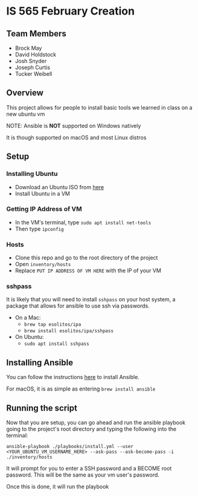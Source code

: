 # IS 565 February Creation

## Team Members
- Brock May
- David Holdstock
- Josh Snyder
- Joseph Curtis
- Tucker Weibell

## Overview
This project allows for people to install basic tools we learned in class on a new ubuntu vm

NOTE: Ansible is **NOT** supported on Windows natively

It is though supported on macOS and most Linux distros

## Setup

### Installing Ubuntu
- Download an Ubuntu ISO from [here](https://ubuntu.com/download)
- Install Ubuntu in a VM

### Getting IP Address of VM
- In the VM's terminal, type `sudo apt install net-tools`
- Then type `ipconfig`

### Hosts
- Clone this repo and go to the root directory of the project
- Open `inventory/hosts`
- Replace `PUT IP ADDRESS OF VM HERE` with the IP of your VM

### sshpass
It is likely that you will need to install `sshpass` on your host system, a package that allows for ansible to use ssh via passwords.

- On a Mac:
    - `brew tap esolitos/ipa`
    - `brew install esolitos/ipa/sshpass`
- On Ubuntu:
    - `sudo apt install sshpass`

## Installing Ansible

You can follow the instructions [here](https://docs.ansible.com/ansible/latest/installation_guide/installation_distros.html) to install Ansible.

For macOS, it is as simple as entering `brew install ansible`

## Running the script
Now that you are setup, you can go ahead and run the ansible playbook going to the project's root directory and typing the following into the terminal:

`ansible-playbook ./playbooks/install.yml --user <YOUR_UBUNTU_VM_USERNAME_HERE> --ask-pass --ask-become-pass -i ./inventory/hosts`

It will prompt for you to enter a SSH password and a BECOME root password. This will be the same as your vm user's password.

Once this is done, it will run the playbook

